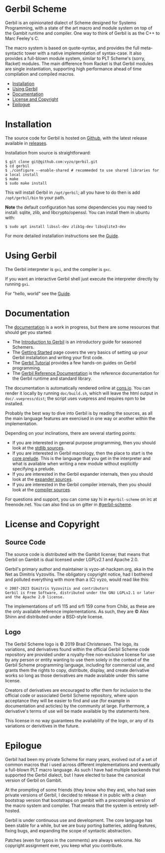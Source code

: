 # Gerbil Scheme

Gerbil is an opinionated dialect of Scheme designed for Systems Programming,
with a state of the art macro and module system on top of the Gambit runtime
and compiler. One way to think of Gerbil is as the C++ to Marc Feeley's C.

The macro system is based on quote-syntax, and provides the full
meta-syntactic tower with a native implementation of syntax-case.
It also provides a full-blown module system, similar to PLT Scheme's
(sorry, Racket) modules. The main difference from Racket is that
Gerbil modules are single instantiation, supporting high performance
ahead of time compilation and compiled macros.

<!-- toc -->

- [Installation](#installation)
- [Using Gerbil](#using-gerbil)
- [Documentation](#documentation)
- [License and Copyright](#license-and-copyright)
- [Epilogue](#epilogue)

<!-- tocstop -->

# Installation
The source code for Gerbil is hosted on [Github](https://github.com/vyzo/gerbil),
with the latest release available in [releases](https://github.com/vyzo/gerbil/releases).

Installation from source is straightforward:
```shell
$ git clone git@github.com:vyzo/gerbil.git
$ cd gerbil
$ ./configure --enable-shared # recommeded to use shared libraries for a local install
$ make
$ sudo make install
```

This will install Gerbil in `/opt/gerbil`; all you have to do then is
add `/opt/gerbil/bin` to your path.

**Note** the default configuration has some dependencies you may need
to install: sqlite, zlib, and libcrypto/openssl.
You can install them in ubuntu with:
```shell
$ sudo apt install libssl-dev zlib1g-dev libsqlite3-dev
```

For more detailed installation instructions see the [Guide](https://cons.io/guide/).

# Using Gerbil
The Gerbil interpreter is `gxi`, and the compiler is `gxc`.

If you want an interactive Gerbil shell just execute the interpreter
directly by running `gxi`.

For "hello, world" see the [Guide](https://cons.io/guide/intro.html#hello-world).

# Documentation

The [documentation](https://cons.io) is a work in progress, but there are some resources
that should get you started:
- The [Introduction to Gerbil](https://cons.io/guide/intro.html) is an introductory guide
  for seasoned Schemers.
- The [Getting Started](https://cons.io/guide/getting-started.html) page covers the very basics
  of setting up your Gerbil installation and writing your first code.
- The [Gerbil Tutorial](https://cons.io/tutorials/) provides a few hands-on guides
  on Gerbil programming.
- The [Gerbil Reference Documentation](https://cons.io/reference/) is the reference documentation
  for the Gerbil runtime and standard library.

The documentation is automatically rendered online at [cons.io](https://cons.io).
You can render it locally by running `doc/build.sh`, which will leave
the html output in `doc/.vuepress/dist`; the script uses vuepress and
requires npm to be installed.

Probably the best way to dive into Gerbil is by reading the sources,
as all the main language features are exercised in one way or another
within the implementation.

Depending on your inclinations, there are several starting points:
- If you are interested in general purpose programming, then you should look at
  the [stdlib sources](src/std).
- If you are interested in Gerbil macrology, then the place to start is the [core prelude](src/gerbil/prelude/core.ss).
  This is the language that you get in the interpreter and what is available
  when writing a new module without explicitly specifying a prelude.
- If you are interested in the Gerbil expander internals, then you should look at
  the [expander sources](src/gerbil/expander).
- If you are interested in the Gerbil compiler internals, then you should look at
  the [compiler sources](src/gerbil/compiler).

For questions and support, you can come say hi in `#gerbil-scheme` on irc at freenode.net.
You can also find us on gitter in [#gerbil-scheme](https://gitter.im/gerbil-scheme/community).

# License and Copyright

## Source Code

The source code is distributed with the Gambit license; that means
that Gerbil on Gambit is dual licensed under LGPLv2.1 and Apache 2.0.

Gerbil's primary author and maintainer is vyzo-at-hackzen.org, aka in
the Net as Dimitris Vyzovitis. The obligatory copyright notice, had I
bothered and polluted everything with more than a (C) vyzo, would read
like this:

```
© 2007-2023 Dimitris Vyzovitis and contributors
Gerbil is Free Software, distributed under the GNU LGPLv2.1 or later
and the Apache 2.0 license.
```

The implementations of srfi 115 and srfi 159 come from Chibi, as these
are the only available reference implementations. As such, they are
© Alex Shinn and distributed under a BSD-style license.


## Logo

The Gerbil Scheme logo is © 2019 Brad Christensen. The logo, its
variations, and derivatives found within the official Gerbil Scheme
code repository are provided under a royalty-free non-exclusive
license for use by any person or entity wanting to use them solely
in the context of the Gerbil Scheme programming language, including
for commercial use, and grants them the rights to copy, distribute,
display, and create derivative works so long as those derivatives
are made available under this same license.

Creators of derivatives are encouraged to offer them for inclusion
to the official code or associated Gerbil Scheme repository, where
upon acceptance they will be easier to find and use (for example
in documentation and acticles) by the community at large.
Furthermore, a derivative's terms of use will be made available
by the statements here.

This license in no way guarantees the availability of the logo, or
any of its variations or derivitives in the future.

# Epilogue

Gerbil had been my private Scheme for many years, evolved out of a set
of common macros that i used across different implementations and
eventually a full-blown PLT macro language. As such I have had
multiple backends that supported the Gerbil dialect, but I have
elected to base the canonical version of Gerbil on Gambit.

At the prompting of some friends (they know who they are), who had
seen private versions of Gerbil, I decided to release it in public
with a clean bootstrap version that bootstraps on gambit with a
precompiled version of the macro system and compiler.  That means that
the system is entirely self-hosted.

Gerbil is under continuous use and development.
The core language has been stable for a while, but we are busy porting
batteries, adding features, fixing bugs, and expanding the scope of
syntactic abstraction.

Patches (even for typos in the comments) are always welcome.
No copyright assignment ever, you keep what you contribute.
